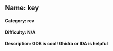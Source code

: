 ## Name: key
#### Category: rev
#### Difficulty: N/A
#### Description: GDB is cool! Ghidra or IDA is helpful
